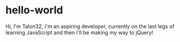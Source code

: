 # hello-world

Hi, I'm Talon32, I'm an aspiring developer, currently on the last legs
of learning JavaScript and then I'll be making my way to jQuery!
